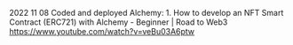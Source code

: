 2022 11 08
Coded and deployed Alchemy: 1. How to develop an NFT Smart Contract (ERC721) with Alchemy - Beginner | Road to Web3	https://www.youtube.com/watch?v=veBu03A6ptw